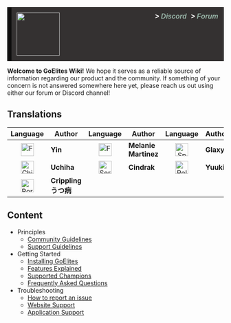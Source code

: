 <style>
.good_announcement {
    background-color: #343131;
	border: 1px solid #0f0e0e;
	border-left: 10px solid #0f0e0e;
	font-size: 16px;
	margin-bottom: 12px;
	text-align: left; 
	padding: 12px; 
	color: white;
}
a.header_link {
	display: inline;
	float: right;
	margin-left: 10px;
    font-family: UniSans,sans-serif;
    font-style: italic;
    font-weight: 700;
	text-decoration: none;
	color: #97b3a6;
}
a.header_link:hover {
	text-decoration:none;
	color: #fcfcfc;
}
a.header_link:visited {
	text-decoration:none;
}
a.header_link span {
	color: #fcfcfc;
}
</style>

<div class="good_announcement"> 
    <img src="https://s.put.re/hzytMBa.png" style="width: 100px;">
    <a class="header_link" href="https://goelites.net"><span>></span> Forum</a>
    <a class="header_link" href="https://discord.gg/m7RctYk"><span>></span> Discord</a>
</div>

**Welcome to GoElites Wiki!** We hope it serves as a reliable source of information regarding our product and the community. If something of your concern is not answered somewhere here yet, please reach us out using either our forum or Discord channel!

## Translations

| Language | Author | Language | Author | Language | Author |
|:--:|--|:--:|--|:--:|--|
| <a href="http://goeliteswiki.readthedocs.io/en/latest/"><img src="https://emojipedia-us.s3.amazonaws.com/thumbs/120/twitter/131/flag-for-united-kingdom_1f1ec-1f1e7.png" alt="French" style="width: 30px;"/></a> | **Yin** | <a href="http://goeliteswiki.readthedocs.io/fr/latest/"><img src="https://emojipedia-us.s3.amazonaws.com/thumbs/120/twitter/131/flag-for-france_1f1eb-1f1f7.png" alt="French" style="width: 30px;"/></a> | **Melanie Martinez** | <a href="http://goeliteswiki.readthedocs.io/es/latest/"><img src="https://emojipedia-us.s3.amazonaws.com/thumbs/120/twitter/131/flag-for-spain_1f1ea-1f1f8.png" alt="Spain" style="width: 30px;"/></a> | **Glaxy** |
| <a href="http://goeliteswiki.readthedocs.io/zh/latest/"><img src="https://emojipedia-us.s3.amazonaws.com/thumbs/120/twitter/131/flag-for-china_1f1e8-1f1f3.png" alt="China" style="width: 30px;"/></a> | **Uchiha** | <a href="http://goeliteswiki.readthedocs.io/sr/latest/"><img src="https://emojipedia-us.s3.amazonaws.com/thumbs/120/twitter/131/flag-for-serbia_1f1f7-1f1f8.png" alt="Serbia" style="width: 30px;"/></a> | **Cindrak** | <a href="http://goeliteswiki.readthedocs.io/pl/latest/"><img src="https://emojipedia-us.s3.amazonaws.com/thumbs/120/twitter/131/flag-for-poland_1f1f5-1f1f1.png" alt="Poland" style="width: 30px;"/></a> | **Yuuki** |
| <a href="http://goeliteswiki.readthedocs.io/pt/latest/"><img src="https://emojipedia-us.s3.amazonaws.com/thumbs/120/twitter/131/flag-for-brazil_1f1e7-1f1f7.png" alt="Portuguese" style="width: 30px;"/></a> | **Crippling うつ病** |



## Content
- Principles
	- [Community Guidelines](CommunityPrinciples/CommunityGuidelines.md)
	- [Support Guidelines](CommunityPrinciples/SupportGuidelines.md)
- Getting Started
	- [Installing GoElites](GettingStarted/Installation.md)
	- [Features Explained](GettingStarted/Features.md)
	- [Supported Champions](GettingStarted/SupportedChampions.md)
	- [Frequently Asked Questions](GettingStarted/FrequentlyAskedQuestions.md)
- Troubleshooting
	- [How to report an issue](Troubleshooting/TroubleshootingReportGuide.md)
	- [Website Support](Troubleshooting/WebsiteTroubleshooting.md)
	- [Application Support](Troubleshooting/ApplicationTroubleshooting.md)
